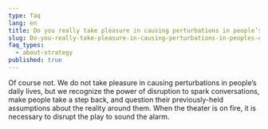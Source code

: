 ```yaml
---
type: faq
lang: en
title: Do you really take pleasure in causing perturbations in people’s daily lives?
slug: Do-you-really-take-pleasure-in-causing-perturbations-in-peoples-daily-lives
faq_types:
  - about-strategy
published: true
---
```

Of course not. We do not take pleasure in causing perturbations in people’s daily lives, but we recognize the power of disruption to spark conversations, make people take a step back, and question their previously-held assumptions about the reality around them. When the theater is on fire, it is necessary to disrupt the play to sound the alarm.